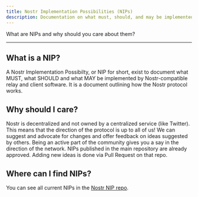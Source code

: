 ```yaml
---
title: Nostr Implementation Possibilities (NIPs)
description: Documentation on what must, should, and may be implemented by Nostr.
---
```


What are NIPs and why should you care about them?

---

## What is a NIP?

A Nostr Implementation Possibilty, or NIP for short, exist to document what MUST, what SHOULD and what MAY be implemented by Nostr-compatible relay and client software. It is a document outlining how the Nostr protocol works.

## Why should I care?

Nostr is decentralized and not owned by a centralized service (like Twitter). This means that the direction of the protocol is up to all of us! We can suggest and advocate for changes and offer feedback on ideas suggested by others. Being an active part of the community gives you a say in the direction of the network. NIPs published in the main repository are already approved. Adding new ideas is done via Pull Request on that repo.

## Where can I find NIPs?

You can see all current NIPs in the [Nostr NIP repo](https://github.com/nostr-protocol/nips).
